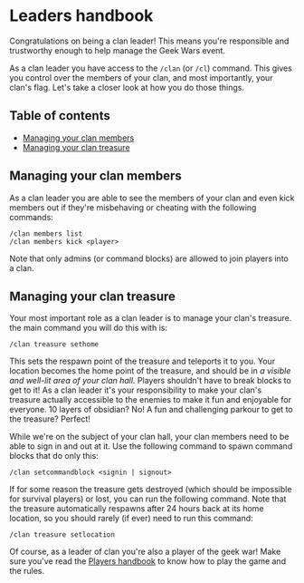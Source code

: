 # Leaders handbook

Congratulations on being a clan leader! This means you're responsible and trustworthy enough to help manage the Geek Wars event.

As a clan leader you have access to the `/clan` (or `/cl`) command. This gives you control over the members of your clan, and most importantly, your clan's flag. Let's take a closer look at how you do those things.

## Table of contents

* [Managing your clan members](#managing-your-clan-members)
* [Managing your clan treasure](#managing-your-clan-treasure)

## Managing your clan members

As a clan leader you are able to see the members of your clan and even kick members out if they're misbehaving or cheating with the following commands:
```
/clan members list
/clan members kick <player>
```
Note that only admins (or command blocks) are allowed to join players into a clan.

## Managing your clan treasure

Your most important role as a clan leader is to manage your clan's treasure. the main command you will do this with is:
```
/clan treasure sethome
```
This sets the respawn point of the treasure and teleports it to you. Your location becomes the home point of the treasure, and should be in _a visible and well-lit area of your clan hall._ Players shouldn't have to break blocks to get to it! As a clan leader it's your responsibility to make your clan's treasure actually accessible to the enemies to make it fun and enjoyable for everyone. 10 layers of obsidian? No! A fun and challenging parkour to get to the treasure? Perfect!

While we're on the subject of your clan hall, your clan members need to be able to sign in and out at it. Use the following command to spawn command blocks that do only this:
```
/clan setcommandblock <signin | signout>
```

If for some reason the treasure gets destroyed (which should be impossible for survival players) or lost, you can run the following command. Note that the treasure automatically respawns after 24 hours back at its home location, so you should rarely (if ever) need to run this command:
```
/clan treasure setlocation
```

Of course, as a leader of clan you're also a player of the geek war! Make sure you've read the [Players handbook](players-handbook.md) to know how to play the game and the rules.
